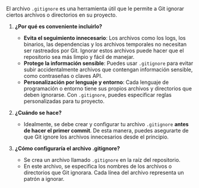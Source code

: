 El archivo `.gitignore` es una herramienta útil que le permite a Git ignorar ciertos archivos o directorios en su proyecto. 

1. **¿Por qué es conveniente incluirlo?**
   - **Evita el seguimiento innecesario**: Los archivos como los logs, los binarios, las dependencias y los archivos temporales no necesitan ser rastreados por Git. Ignorar estos archivos puede hacer que el repositorio sea más limpio y fácil de manejar.
   - **Protege la información sensible**: Puedes usar `.gitignore` para evitar subir accidentalmente archivos que contengan información sensible, como contraseñas o claves API.
   - **Personalización por lenguaje y entorno**: Cada lenguaje de programación o entorno tiene sus propios archivos y directorios que deben ignorarse. Con `.gitignore`, puedes especificar reglas personalizadas para tu proyecto.

2. **¿Cuándo se hace?**
   - Idealmente, se debe crear y configurar tu archivo `.gitignore` **antes de hacer el primer commit**. De esta manera, puedes asegurarte de que Git ignore los archivos innecesarios desde el principio.

3. **¿Cómo configuraría el archivo .gitignore?**
   - Se crea un archivo llamado `.gitignore` en la raíz del repositorio.
   - En este archivo, se especifica los nombres de los archivos o directorios que Git ignorara. Cada línea del archivo representa un patrón a ignorar.